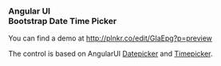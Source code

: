 <h3>Angular UI<br>Bootstrap Date Time Picker</h3>

You can find a demo at http://plnkr.co/edit/GIaEpg?p=preview

The control is based on AngularUI [Datepicker](https://github.com/angular-ui/bootstrap/tree/master/src/datepicker) and [Timepicker](https://github.com/angular-ui/bootstrap/tree/master/src/timepicker).

